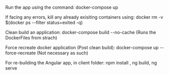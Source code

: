 Run the app using the command: docker-compose up

If facing any errors, kill any already exisiting containers using: docker rm -v $(docker ps --filter status=exited -q)

Clean build an application: docker-compose build --no-cache (Runs the DockerFiles from strach)

Force recreate docker application (Post clean build): docker-compose up --force-recreate (Not necessary as such)

For re-building the Angular app, in client folder: npm install , ng build, ng serve